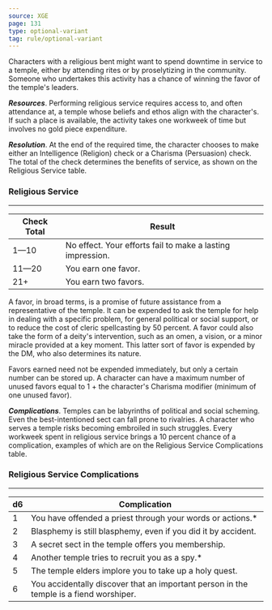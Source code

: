 ```yaml
---
source: XGE
page: 131
type: optional-variant
tag: rule/optional-variant
---
```


Characters with a religious bent might want to spend downtime in service to a temple, either by attending rites or by proselytizing in the community. Someone who undertakes this activity has a chance of winning the favor of the temple's leaders.

**_Resources_**. Performing religious service requires access to, and often attendance at, a temple whose beliefs and ethos align with the character's. If such a place is available, the activity takes one workweek of time but involves no gold piece expenditure.

**_Resolution_**. At the end of the required time, the character chooses to make either an Intelligence (Religion) check or a Charisma (Persuasion) check. The total of the check determines the benefits of service, as shown on the Religious Service table.

### Religious Service
---
|Check Total|Result|
|---|-----------|
|1—10|No effect. Your efforts fail to make a lasting impression.|
|11—20|You earn one favor.|
|21+|You earn two favors.|

A favor, in broad terms, is a promise of future assistance from a representative of the temple. It can be expended to ask the temple for help in dealing with a specific problem, for general political or social support, or to reduce the cost of cleric spellcasting by 50 percent. A favor could also take the form of a deity's intervention, such as an omen, a vision, or a minor miracle provided at a key moment. This latter sort of favor is expended by the DM, who also determines its nature.

Favors earned need not be expended immediately, but only a certain number can be stored up. A character can have a maximum number of unused favors equal to 1 + the character's Charisma modifier (minimum of one unused favor).

**_Complications_**. Temples can be labyrinths of political and social scheming. Even the best-intentioned sect can fall prone to rivalries. A character who serves a temple risks becoming embroiled in such struggles. Every workweek spent in religious service brings a 10 percent chance of a complication, examples of which are on the Religious Service Complications table.

### Religious Service Complications
---
|d6|Complication|
|---|-----------|
|1|You have offended a priest through your words or actions.*|
|2|Blasphemy is still blasphemy, even if you did it by accident.|
|3|A secret sect in the temple offers you membership.|
|4|Another temple tries to recruit you as a spy.*|
|5|The temple elders implore you to take up a holy quest.|
|6|You accidentally discover that an important person in the temple is a fiend worshiper.|

